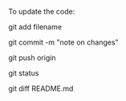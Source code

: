 To update the code:

git add filename

git commit -m "note on changes"

git push origin

git status

git diff README.md
